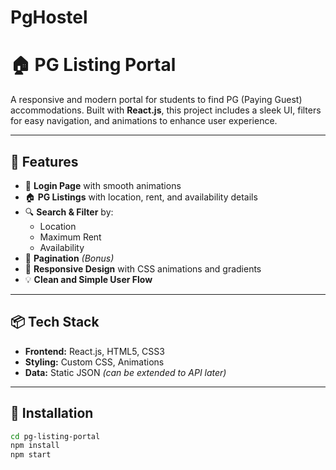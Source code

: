 # PgHostel
# 🏠 PG Listing Portal

A responsive and modern portal for students to find PG (Paying Guest) accommodations. Built with **React.js**, this project includes a sleek UI, filters for easy navigation, and animations to enhance user experience.

---

## 🚀 Features

- 🔐 **Login Page** with smooth animations  
- 🏠 **PG Listings** with location, rent, and availability details  
- 🔍 **Search & Filter** by:
  - Location  
  - Maximum Rent  
  - Availability  
- 📃 **Pagination** *(Bonus)*  
- 🎨 **Responsive Design** with CSS animations and gradients  
- 💡 **Clean and Simple User Flow**

---

## 📦 Tech Stack

- **Frontend:** React.js, HTML5, CSS3  
- **Styling:** Custom CSS, Animations  
- **Data:** Static JSON *(can be extended to API later)*

---

## 🔧 Installation

```bash
cd pg-listing-portal
npm install
npm start
